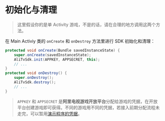 # 初始化与清理

> 这里假设你的是单 Activity 游戏，不是的话，请在合理的地方调用这两个方法。

在 Main Activiy 类的 `onCreate` 和 `onDestroy` 方法里进行 SDK 初始化和清理：

```java
protected void onCreate(Bundle savedInstanceState) {
    super.onCreate(savedInstanceState);
    AliTvSdk.init(APPKEY, APPSECRET, this);
    // ...
}
protected void onDestroy() {
    super.onDestroy();
    AliTvSdk.destroy();
    // ...
}
```

> `APPKEY` 和 `APPSECRET` 是**阿里电视游戏开放平台**分配给游戏的凭据，在开放平台创建游戏即可获得。不同的游戏用不同的凭据，若接入前期分配流程未走完，可以暂用[演示程序的凭据](appendix/credentials.md)。
